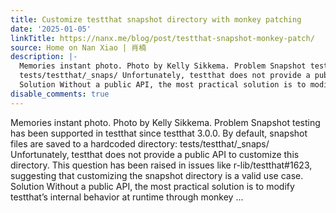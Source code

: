 ```yaml
---
title: Customize testthat snapshot directory with monkey patching
date: '2025-01-05'
linkTitle: https://nanx.me/blog/post/testthat-snapshot-monkey-patch/
source: Home on Nan Xiao | 肖楠
description: |-
  Memories instant photo. Photo by Kelly Sikkema. Problem Snapshot testing has been supported in testthat since testthat 3.0.0. By default, snapshot files are saved to a hardcoded directory:
  tests/testthat/_snaps/ Unfortunately, testthat does not provide a public API to customize this directory. This question has been raised in issues like r-lib/testthat#1623, suggesting that customizing the snapshot directory is a valid use case.
  Solution Without a public API, the most practical solution is to modify testthat’s internal behavior at runtime through monkey ...
disable_comments: true
---
```

Memories instant photo. Photo by Kelly Sikkema. Problem Snapshot testing has been supported in testthat since testthat 3.0.0. By default, snapshot files are saved to a hardcoded directory:
tests/testthat/_snaps/ Unfortunately, testthat does not provide a public API to customize this directory. This question has been raised in issues like r-lib/testthat#1623, suggesting that customizing the snapshot directory is a valid use case.
Solution Without a public API, the most practical solution is to modify testthat’s internal behavior at runtime through monkey ...